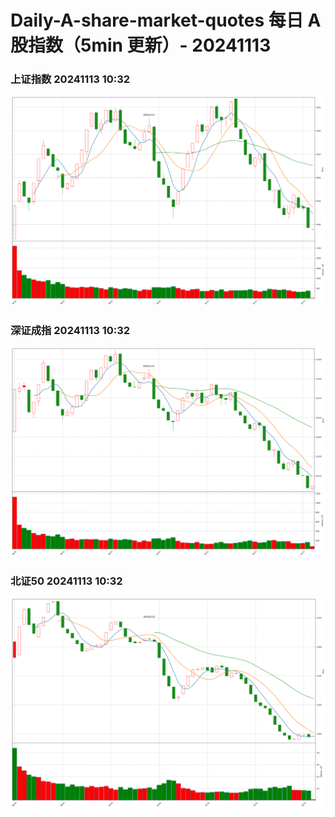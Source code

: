 
# Daily-A-share-market-quotes 每日 A 股指数（5min 更新）- 20241113

### 上证指数 20241113 10:32
![](./fig/2024/11/20241113-sh000001.png)

### 深证成指 20241113 10:32
![](./fig/2024/11/20241113-sz399001.png)

### 北证50 20241113 10:32
![](./fig/2024/11/20241113-bj899050.png)
